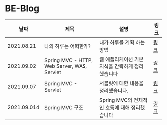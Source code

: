 # BE-Blog

| 날짜 | 제목  | 설명               |링크|
| ---- | ----- | -----------------  |-------- |
|2021.08.21 | 나의 하루는 어떠한가? | 내가 하루를 계획 하는 방법 |[링크](https://white-board.tistory.com/176)|
|2021.09.02 | Spring MVC - HTTP, Web Server, WAS, Servlet | 웹 애플리케이션 기본 지식을 간략하게 정리 했습니다 |[링크](https://white-board.tistory.com/185)|
|2021.09.07 | Spring MVC - Servlet | 서블릿에 대한 내용을 정리했습니다. |[링크](https://white-board.tistory.com/186)|
|2021.09.014 | Spring MVC 구조 | Spring MVC의 전체적인 흐름에 대해 정리했습니다 |[링크](https://white-board.tistory.com/188)|